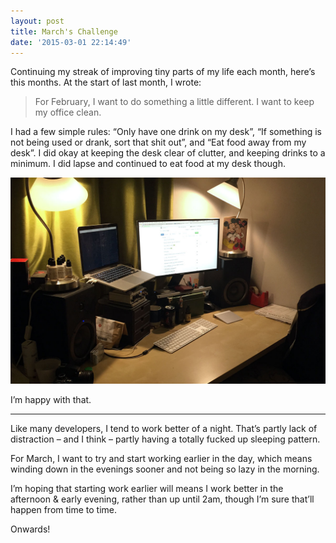 ```yaml
---
layout: post
title: March's Challenge
date: '2015-03-01 22:14:49'
---
```


Continuing my streak of improving tiny parts of my life each month, here’s this months. At the start of last month, I wrote:

> For February, I want to do something a little different. I want to keep my office clean.

I had a few simple rules: “Only have one drink on my desk”, “If something is not being used or drank, sort that shit out”, and “Eat food away from my desk”. I did okay at keeping the desk clear of clutter, and keeping drinks to a minimum. I did lapse and continued to eat food at my desk though.

![Clean desk](/images/clean-desk.jpg)

I’m happy with that.

---

Like many developers, I tend to work better of a night. That’s partly lack of distraction – and I think – partly having a totally fucked up sleeping pattern.

For March, I want to try and start working earlier in the day, which means winding down in the evenings sooner and not being so lazy in the morning.

I’m hoping that starting work earlier will means I work better in the afternoon & early evening, rather than up until 2am, though I’m sure that’ll happen from time to time.

Onwards!